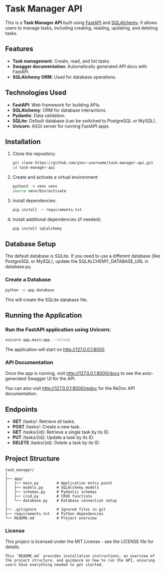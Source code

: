 # Task Manager API

This is a **Task Manager API** built using [FastAPI](https://fastapi.tiangolo.com/) and [SQLAlchemy](https://www.sqlalchemy.org/). It allows users to manage tasks, including creating, reading, updating, and deleting tasks.

## Features

- **Task management**: Create, read, and list tasks.
- **Swagger documentation**: Automatically generated API docs with FastAPI.
- **SQLAlchemy ORM**: Used for database operations.

## Technologies Used

- **FastAPI**: Web framework for building APIs.
- **SQLAlchemy**: ORM for database interactions.
- **Pydantic**: Data validation.
- **SQLite**: Default database (can be switched to PostgreSQL or MySQL).
- **Uvicorn**: ASGI server for running FastAPI apps.

## Installation

1. Clone the repository:
   ```bash
   git clone https://github.com/your-username/task-manager-api.git
   cd task-manager-api

2. Create and activate a virtual environment:
   ```bash
   python3 -m venv venv
   source venv/bin/activate

3. Install dependencies:
   ```bash
   pip install -r requirements.txt

4. Install additional dependencies (if needed):
   ```bash
   pip install sqlalchemy

## Database Setup

The default database is SQLite. If you need to use a different database (like PostgreSQL or MySQL), update the SQLALCHEMY_DATABASE_URL in database.py.


### Create a Database
   ```bash
   python -m app.database
   ```

This will create the SQLite database file.

## Running the Application

### Run the FastAPI application using Uvicorn:
   ```bash
   uvicorn app.main:app --reload
   ```
The application will start on http://127.0.0.1:8000.

### API Documentation

Once the app is running, visit http://127.0.0.1:8000/docs to see the auto-generated Swagger UI for the API.

You can also visit http://127.0.0.1:8000/redoc for the ReDoc API documentation.

## Endpoints

- **GET** /tasks/: Retrieve all tasks.
- **POST** /tasks/: Create a new task.
- **GET** /tasks/{id}: Retrieve a single task by its ID.
- **PUT** /tasks/{id}: Update a task by its ID.
- **DELETE** /tasks/{id}: Delete a task by its ID.

## Project Structure

```
task_manager/
│
├── app/
│   ├── main.py        # Application entry point
│   ├── models.py      # SQLAlchemy models
│   ├── schemas.py     # Pydantic schemas
│   ├── crud.py        # CRUD functions
│   └── database.py    # Database connection setup
│
├── .gitignore         # Ignored files in git
├── requirements.txt   # Python dependencies
└── README.md          # Project overview
```

### License

This project is licensed under the MIT License - see the LICENSE file for details.

```
This `README.md` provides installation instructions, an overview of the project structure, and guidance on how to run the API, ensuring users have everything needed to get started.
```
